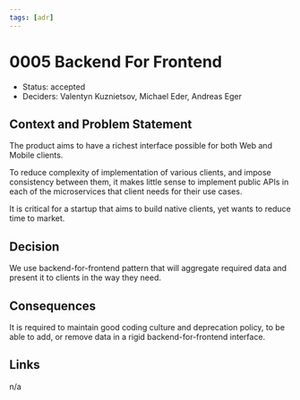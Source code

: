 ```yaml
---
tags: [adr]
---
```


# 0005 Backend For Frontend

* Status: accepted
* Deciders: Valentyn Kuznietsov, Michael Eder, Andreas Eger

## Context and Problem Statement

The product aims to have a richest interface possible for both Web and Mobile clients.

To reduce complexity of implementation of various clients, and impose consistency between them, it makes little sense to implement public APIs in each of the microservices that client needs for their use cases.

It is critical for a startup that aims to build native clients, yet wants to reduce time to market.

## Decision

We use backend-for-frontend pattern that will aggregate required data and present it to clients in the way they need.

## Consequences

It is required to maintain good coding culture and deprecation policy, to be able to add, or remove data in a rigid backend-for-frontend interface.

## Links

n/a
